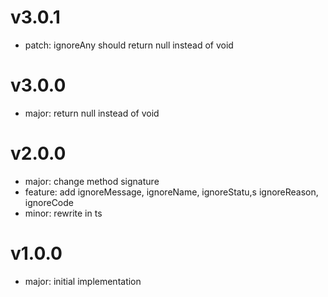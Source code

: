 # v3.0.1

- patch: ignoreAny should return null instead of void

# v3.0.0

- major: return null instead of void

# v2.0.0

- major: change method signature
- feature: add ignoreMessage, ignoreName, ignoreStatu,s ignoreReason, ignoreCode
- minor: rewrite in ts

# v1.0.0

- major: initial implementation
